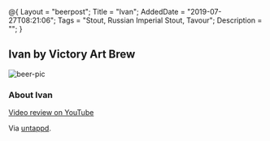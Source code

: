 @{
 Layout = "beerpost";
 Title = "Ivan";
 AddedDate = "2019-07-27T08:21:06";
 Tags = "Stout, Russian Imperial Stout, Tavour";
 Description = "";
 }
 

## Ivan by Victory Art Brew

![beer-pic]

### About Ivan

[Video review on YouTube](https://youtu.be/om4YQfmMMTc)

Via [untappd][untappd-url].

[untappd-url]: <https://untappd.com//b/victory-art-brew-ivan/773554>
[beer-pic]: https://jasonpowley.com/assets/img/2019-07-27-ivan.jpeg "Ivan by Victory Art Brew"
